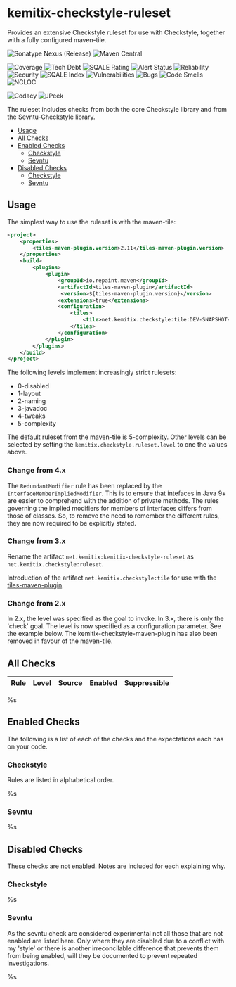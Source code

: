 # kemitix-checkstyle-ruleset

Provides an extensive Checkstyle ruleset for use with Checkstyle, together with a fully configured maven-tile.

 ![Sonatype Nexus (Release)](https://img.shields.io/nexus/r/https/oss.sonatype.org/net.kemitix.checkstyle/ruleset.svg?style=for-the-badge)
 ![Maven Central](https://img.shields.io/maven-central/v/net.kemitix.checkstyle/ruleset.svg?style=for-the-badge)

 ![Coverage](https://img.shields.io/sonar/https/sonarcloud.io/net.kemitix.checkstyle:builder/coverage.svg?style=for-the-badge#.svg)
 ![Tech Debt](https://img.shields.io/sonar/https/sonarcloud.io/net.kemitix.checkstyle:builder/tech_debt.svg?style=for-the-badge#.svg)
 ![SQALE Rating](https://sonarcloud.io/api/project_badges/measure?project=net.kemitix.checkstyle:kemitix-checkstyle-ruleset&metric=sqale_rating#.svg)
 ![Alert Status](https://sonarcloud.io/api/project_badges/measure?project=net.kemitix.checkstyle:kemitix-checkstyle-ruleset&metric=alert_status#.svg)
 ![Reliability](https://sonarcloud.io/api/project_badges/measure?project=net.kemitix.checkstyle:kemitix-checkstyle-ruleset&metric=reliability_rating#.svg)
 ![Security](https://sonarcloud.io/api/project_badges/measure?project=net.kemitix.checkstyle:kemitix-checkstyle-ruleset&metric=security_rating#.svg)
 ![SQALE Index](https://sonarcloud.io/api/project_badges/measure?project=net.kemitix.checkstyle:kemitix-checkstyle-ruleset&metric=sqale_index#.svg)
 ![Vulnerabilities](https://sonarcloud.io/api/project_badges/measure?project=net.kemitix.checkstyle:kemitix-checkstyle-ruleset&metric=vulnerabilities#.svg)
 ![Bugs](https://sonarcloud.io/api/project_badges/measure?project=net.kemitix.checkstyle:kemitix-checkstyle-ruleset&metric=bugs#.svg)
 ![Code Smells](https://sonarcloud.io/api/project_badges/measure?project=net.kemitix.checkstyle:kemitix-checkstyle-ruleset&metric=code_smells#.svg)
 ![NCLOC](https://sonarcloud.io/api/project_badges/measure?project=net.kemitix.checkstyle:kemitix-checkstyle-ruleset&metric=ncloc#.svg)

 ![Codacy](https://img.shields.io/codacy/grade/f1208289122e48daa89c46671293b3c2.svg?style=for-the-badge)
 ![JPeek](http://i.jpeek.org/net.kemitix.checkstyle/ruleset/badge.svg)

The ruleset includes checks from both the core Checkstyle library and from the Sevntu-Checkstyle library.

* [Usage](#usage)
* [All Checks](#all-checks)
* [Enabled Checks](#enabled-checks)
    * [Checkstyle](#checkstyle)
    * [Sevntu](#sevntu)
* [Disabled Checks](#disabled-checks)
    * [Checkstyle](#checkstyle-1)
    * [Sevntu](#sevntu-1)

## Usage

The simplest way to use the ruleset is with the maven-tile:

```xml
<project>
    <properties>
        <tiles-maven-plugin.version>2.11</tiles-maven-plugin.version>
    </properties>
    <build>
        <plugins>
            <plugin>
                <groupId>io.repaint.maven</groupId>
                <artifactId>tiles-maven-plugin</artifactId>
                 <version>${tiles-maven-plugin.version}</version>
                <extensions>true</extensions>
                <configuration>
                    <tiles>
                        <tile>net.kemitix.checkstyle:tile:DEV-SNAPSHOT</tile>
                    </tiles>
                </configuration>
            </plugin>
        </plugins>
    </build>
</project>
```

The following levels implement increasingly strict rulesets:

* 0-disabled
* 1-layout
* 2-naming
* 3-javadoc
* 4-tweaks
* 5-complexity

The default ruleset from the maven-tile is 5-complexity. Other levels can be selected by setting the `kemitix.checkstyle.ruleset.level` to one the values above.

### Change from 4.x

The `RedundantModifier` rule has been replaced by the `InterfaceMemberImpliedModifier`. This is to ensure that intefaces
in Java 9+ are easier to comprehend with the addition of private methods. The rules governing the implied modifiers for
members of interfaces differs from those of classes. So, to remove the need to remember the different rules, they are 
now required to be explicitly stated.

### Change from 3.x

Rename the artifact `net.kemitix:kemitix-checkstyle-ruleset` as `net.kemitix.checkstyle:ruleset`.

Introduction of the artifact `net.kemitix.checkstyle:tile` for use with the [tiles-maven-plugin](https://github.com/repaint-io/maven-tiles).

### Change from 2.x

In 2.x, the level was specified as the goal to invoke. In 3.x, there is only the 'check' goal. The level is now specified as a configuration parameter. See the example below. The kemitix-checkstyle-maven-plugin has also been removed in favour of the maven-tile.

## All Checks

Rule|Level|Source|Enabled|Suppressible
----|-----|------|-------|------------
%s

## Enabled Checks

The following is a list of each of the checks and the expectations each has on your code.

### Checkstyle

Rules are listed in alphabetical order.

%s

### Sevntu

%s

## Disabled Checks

These checks are not enabled. Notes are included for each explaining why.

### Checkstyle

%s

### Sevntu

As the sevntu check are considered experimental not all those that are not enabled are listed here. Only where they are disabled due to a conflict with my 'style' or there is another irreconcilable difference that prevents them from being enabled, will they be documented to prevent repeated investigations.

%s

[Effective Java]: http://amzn.to/2aSz6GE
